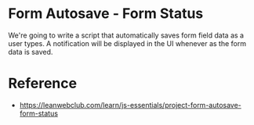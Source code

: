 # Form Autosave - Form Status

We're going to write a script that automatically saves form field data
as a user types. A notification will be displayed in the UI whenever
as the form data is saved.

# Reference

* https://leanwebclub.com/learn/js-essentials/project-form-autosave-form-status

